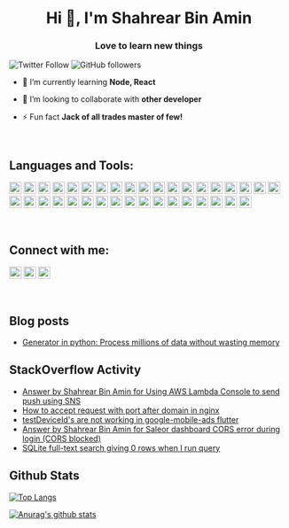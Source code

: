 <h1 align="center">Hi 👋, I'm Shahrear Bin Amin</h1>
<h3 align="center">Love to learn new things</h3>

![Twitter Follow](https://img.shields.io/twitter/follow/shahrear_amin?label=ShahrearBinAmin&logo=twitter&style=for-the-badge)
![GitHub followers](https://img.shields.io/github/followers/ShahrearBinAmin?logo=GitHub&style=for-the-badge)

<!-- - 🔭 I’m currently working on [something](link), [other](other) -->

- 🌱 I’m currently learning **Node, React**

- 👯 I’m looking to collaborate with **other developer**

- ⚡ Fun fact **Jack of all trades master of few!**

<br>

## Languages and Tools:

<p align="left">

<img src="https://www.vectorlogo.zone/logos/reactjs/reactjs-icon.svg" alt="react" width="22" height="22"/>

<img src="https://www.vectorlogo.zone/logos/android/android-icon.svg" alt="Android" width="22" height="22"/>

<img src="https://www.vectorlogo.zone/logos/expoio/expoio-icon.svg" alt="expo" width="22" height="22"/>

<img src="https://www.vectorlogo.zone/logos/graphql/graphql-icon.svg" alt="GraphQL" width="22" height="22"/>

<img src="https://www.vectorlogo.zone/logos/pocoo_flask/pocoo_flask-icon.svg" alt="flask" width="22" height="22"/>

<img src="https://devicons.github.io/devicon/devicon.git/icons/python/python-original.svg" alt="python" width="22" height="22"/>

<img src="https://devicons.github.io/devicon/devicon.git/icons/django/django-original.svg" alt="django" width="22" height="22"/>

<img src="https://devicons.github.io/devicon/devicon.git/icons/linux/linux-original.svg" alt="linux" width="22" height="22"/>

<img src="https://www.vectorlogo.zone/logos/gnu_bash/gnu_bash-icon.svg" alt="Bash" width="22" height="22"/>

<img src="https://www.vectorlogo.zone/logos/firebase/firebase-icon.svg" alt="firebase" width="22" height="22"/>

 <img src="https://devicons.github.io/devicon/devicon.git/icons/postgresql/postgresql-original-wordmark.svg" alt="postgresql" width="22" height="22"/>

 <img src="https://devicons.github.io/devicon/devicon.git/icons/mysql/mysql-original-wordmark.svg" alt="mysql" width="22" height="22"/>

<img src="https://www.vectorlogo.zone/logos/redis/redis-icon.svg" alt="Redis" width="22" height="22"/>

<img src="https://www.vectorlogo.zone/logos/mongodb/mongodb-icon.svg" alt="MongoDB" width="22" height="22"/>

<img src="https://www.vectorlogo.zone/logos/sqlite/sqlite-icon.svg" alt="SQLite" width="22" height="22"/>

<img src="https://www.vectorlogo.zone/logos/docker/docker-icon.svg" alt="docker" width="22" height="22"/>

<img src="https://www.vectorlogo.zone/logos/nginx/nginx-icon.svg" alt="nginx" width="22" height="22"/>

<img src="https://www.vectorlogo.zone/logos/heroku/heroku-icon.svg" alt="Heroku" width="22" height="22"/>

<img src="https://www.vectorlogo.zone/logos/letsencrypt/letsencrypt-icon.svg" alt="Lets Encrypt" width="22" height="22"/>

<img src="https://www.vectorlogo.zone/logos/typescriptlang/typescriptlang-icon.svg" alt="Typescript" width="22" height="22"/>

<img src="https://www.vectorlogo.zone/logos/npmjs/npmjs-icon.svg" alt="NPM" width="22" height="22"/>

<img src="https://www.vectorlogo.zone/logos/getpostman/getpostman-icon.svg" alt="Postman" width="22" height="22"/>

<img src="https://www.vectorlogo.zone/logos/sentryio/sentryio-icon.svg" alt="Sentry" width="22" height="22"/>

<img src="https://www.vectorlogo.zone/logos/apache_spark/apache_spark-icon.svg" alt="Apache Spark" width="22" height="22"/>

<img src="https://www.vectorlogo.zone/logos/onnxai/onnxai-icon.svg" alt="Onnx" width="22" height="22"/>

<img src="https://www.vectorlogo.zone/logos/tensorflow/tensorflow-icon.svg" alt="Tensorflow" width="22" height="22"/>

<img src="https://www.vectorlogo.zone/logos/pytorch/pytorch-icon.svg" alt="PyTorch" width="22" height="22"/>

<img src="https://www.vectorlogo.zone/logos/opencv/opencv-icon.svg" alt="OpenCV" width="22" height="22"/>

<img src="https://www.vectorlogo.zone/logos/numpy/numpy-icon.svg" alt="Numpy" width="22" height="22"/>

<img src="https://www.vectorlogo.zone/logos/unity3d/unity3d-icon.svg" alt="Unity" width="22" height="22"/>

<img src="https://www.vectorlogo.zone/logos/dartlang/dartlang-icon.svg" alt="dart" width="22" height="22"/>

<img src="https://www.vectorlogo.zone/logos/flutterio/flutterio-icon.svg" alt="flutter" width="22" height="22"/>

<img src="https://www.vectorlogo.zone/logos/git-scm/git-scm-icon.svg" alt="git" width="22" height="22"/>
 
<img src="https://www.vectorlogo.zone/logos/jestjsio/jestjsio-icon.svg" alt="jest" width="22" height="22"/>

<img src="https://www.vectorlogo.zone/logos/google_maps/google_maps-icon.svg" alt="Google Maps" width="22" height="22"/>

<img src="https://www.vectorlogo.zone/logos/google_admob/google_admob-icon.svg" alt="Adbob" width="22" height="22"/>

 </p>

<br/>

## Connect with me:

<a href="https://twitter.com/https://twitter.com/shahrear_amin" target="blank"><img src="https://cdn.jsdelivr.net/npm/simple-icons@3.0.1/icons/twitter.svg" alt="ShahrearBinAmin" height="22" width="22" /></a>
<a href="https://www.linkedin.com/in/shahrear-bin-amin-4a78a311a/" target="blank"><img src="https://cdn.jsdelivr.net/npm/simple-icons@3.0.1/icons/linkedin.svg" alt="ShahrearBinAmin" height="22" width="22" /></a>
<a href="https://stackoverflow.com/users/11584728/shahrear-bin-amin" target="blank"><img src="https://cdn.jsdelivr.net/npm/simple-icons@3.0.1/icons/stackoverflow.svg" alt="ShahrearBinAmin" height="22" width="22" /></a>

<br />

## Blog posts

<!-- BLOG-POST-LIST:START -->
- [Generator in python: Process millions of data without wasting memory](https://medium.com/@shahrearbinamin01/generator-in-python-process-millions-of-data-without-wasting-memory-c690acf009c4?source=rss-d0ea8dc74777------2)
<!-- BLOG-POST-LIST:END -->

## StackOverflow Activity

<!-- STACKOVERFLOW:START -->
- [Answer by Shahrear Bin Amin for Using AWS Lambda Console to send push using SNS](https://stackoverflow.com/questions/67767249/using-aws-lambda-console-to-send-push-using-sns/67767834#67767834)
- [How to accept request with port after domain in nginx](https://stackoverflow.com/questions/67608300/how-to-accept-request-with-port-after-domain-in-nginx)
- [testDeviceId's are not working in google-mobile-ads flutter](https://stackoverflow.com/questions/66881383/testdeviceids-are-not-working-in-google-mobile-ads-flutter)
- [Answer by Shahrear Bin Amin for Saleor dashboard CORS error during login (CORS blocked)](https://stackoverflow.com/questions/65967436/saleor-dashboard-cors-error-during-login-cors-blocked/66655498#66655498)
- [SQLite full-text search giving 0 rows when I run query](https://stackoverflow.com/questions/66642270/sqlite-full-text-search-giving-0-rows-when-i-run-query)
<!-- STACKOVERFLOW:END -->

## Github Stats

[![Top Langs](https://github-readme-stats.vercel.app/api/top-langs/?username=ShahrearBinAmin&layout=compact)](https://github.com/ShahrearBinAmin/github-readme-stats)

[![Anurag's github stats](https://github-readme-stats.vercel.app/api?username=ShahrearBinAmin&count_private=true&show_icons=true)](https://github.com/ShahrearBinAmin/github-readme-stats)
